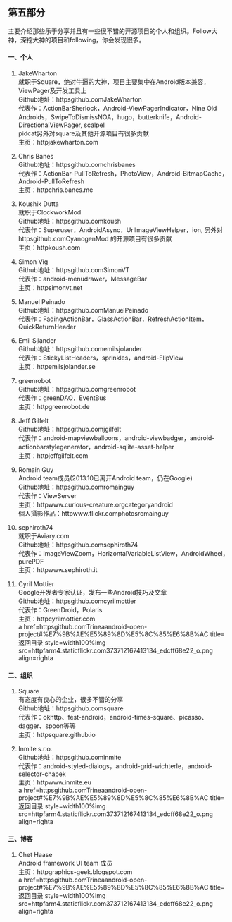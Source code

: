 
## 第五部分  
主要介绍那些乐于分享并且有一些很不错的开源项目的个人和组织。Follow大神，深挖大神的项目和following，你会发现很多。  

#### 一、个人  
1. JakeWharton  
就职于Square，绝对牛逼的大神，项目主要集中在Android版本兼容，ViewPager及开发工具上  
Github地址：httpsgithub.comJakeWharton  
代表作：ActionBarSherlock，Android-ViewPagerIndicator，Nine Old Androids，SwipeToDismissNOA，hugo，butterknife，Android-DirectionalViewPager, scalpel    
pidcat另外对square及其他开源项目有很多贡献  
主页：httpjakewharton.com  
   
1. Chris Banes  
Github地址：httpsgithub.comchrisbanes  
代表作：ActionBar-PullToRefresh，PhotoView，Android-BitmapCache，Android-PullToRefresh  
主页：httpchris.banes.me  
   
1. Koushik Dutta  
就职于ClockworkMod  
Github地址：httpsgithub.comkoush  
代表作：Superuser，AndroidAsync，UrlImageViewHelper，ion, 另外对httpsgithub.comCyanogenMod 的开源项目有很多贡献  
主页：httpkoush.com  
   
1. Simon Vig  
Github地址：httpsgithub.comSimonVT  
代表作：android-menudrawer，MessageBar  
主页：httpsimonvt.net  
   
1. Manuel Peinado  
Github地址：httpsgithub.comManuelPeinado  
代表作：FadingActionBar，GlassActionBar，RefreshActionItem，QuickReturnHeader  
   
1. Emil Sjlander  
Github地址：httpsgithub.comemilsjolander  
代表作：StickyListHeaders，sprinkles，android-FlipView  
主页：httpemilsjolander.se  
   
1. greenrobot  
Github地址：httpsgithub.comgreenrobot  
代表作：greenDAO，EventBus  
主页：httpgreenrobot.de  
   
1. Jeff Gilfelt  
Github地址：httpsgithub.comjgilfelt  
代表作：android-mapviewballoons，android-viewbadger，android-actionbarstylegenerator，android-sqlite-asset-helper  
主页：httpjeffgilfelt.com  

1.  Romain Guy  
Android team成员(2013.10已离开Android team，仍在Google)  
Github地址：httpsgithub.comromainguy  
代表作：ViewServer  
主页：httpwww.curious-creature.orgcategoryandroid   
個人攝影作品：httpwww.flickr.comphotosromainguy  

1. sephiroth74  
就职于Aviary.com  
Github地址：httpsgithub.comsephiroth74  
代表作：ImageViewZoom，HorizontalVariableListView，AndroidWheel，purePDF  
主页：httpwww.sephiroth.it   

1. Cyril Mottier    
Google开发者专家认证，发布一些Android技巧及文章  
Github地址：httpsgithub.comcyrilmottier  
代表作：GreenDroid，Polaris  
主页：httpcyrilmottier.com  
a href=httpsgithub.comTrineaandroid-open-project#%E7%9B%AE%E5%89%8D%E5%8C%85%E6%8B%AC title=返回目录 style=width100%img src=httpfarm4.staticflickr.com373712167413134_edcff68e22_o.png align=righta  

#### 二、组织  
1. Square  
有态度有良心的企业，很多不错的分享  
Github地址：httpsgithub.comsquare   
代表作：okhttp、fest-android，android-times-square、picasso、dagger、spoon等等    
主页：httpsquare.github.io  
   
1. Inmite s.r.o.  
Github地址：httpsgithub.cominmite  
代表作：android-styled-dialogs，android-grid-wichterle，android-selector-chapek  
主页：httpwww.inmite.eu  
a href=httpsgithub.comTrineaandroid-open-project#%E7%9B%AE%E5%89%8D%E5%8C%85%E6%8B%AC title=返回目录 style=width100%img src=httpfarm4.staticflickr.com373712167413134_edcff68e22_o.png align=righta  

#### 三、博客  
1. Chet Haase  
Android framework UI team 成员  
主页：httpgraphics-geek.blogspot.com  
a href=httpsgithub.comTrineaandroid-open-project#%E7%9B%AE%E5%89%8D%E5%8C%85%E6%8B%AC title=返回目录 style=width100%img src=httpfarm4.staticflickr.com373712167413134_edcff68e22_o.png align=righta  
